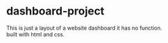 # dashboard-project
This is just a layout of a website dashboard it has no function. <br>
built with html and css.
